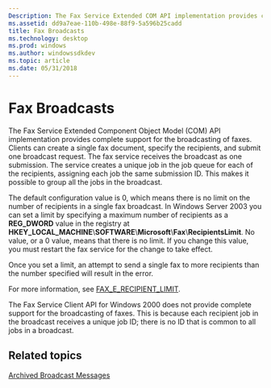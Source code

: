 ```yaml
---
Description: The Fax Service Extended COM API implementation provides complete support for the broadcasting of faxes.
ms.assetid: dd9a7eae-110b-498e-88f9-5a596b25cadd
title: Fax Broadcasts
ms.technology: desktop
ms.prod: windows
ms.author: windowssdkdev
ms.topic: article
ms.date: 05/31/2018
---
```


# Fax Broadcasts

The Fax Service Extended Component Object Model (COM) API implementation provides complete support for the broadcasting of faxes. Clients can create a single fax document, specify the recipients, and submit one broadcast request. The fax service receives the broadcast as one submission. The service creates a unique job in the job queue for each of the recipients, assigning each job the same submission ID. This makes it possible to group all the jobs in the broadcast.

The default configuration value is 0, which means there is no limit on the number of recipients in a single fax broadcast. In Windows Server 2003 you can set a limit by specifying a maximum number of recipients as a **REG\_DWORD** value in the registry at **HKEY\_LOCAL\_MACHINE**\\**SOFTWARE**\\**Microsoft**\\**Fax**\\**RecipientsLimit**. No value, or a 0 value, means that there is no limit. If you change this value, you must restart the fax service for the change to take effect.

Once you set a limit, an attempt to send a single fax to more recipients than the number specified will result in the error.

For more information, see [FAX\_E\_RECIPIENT\_LIMIT](-mfax-fax-error-codes.md).

The Fax Service Client API for Windows 2000 does not provide complete support for the broadcasting of faxes. This is because each recipient job in the broadcast receives a unique job ID; there is no ID that is common to all jobs in a broadcast.

## Related topics

<dl> <dt>

[Archived Broadcast Messages](-mfax-archived-broadcast-messages.md)
</dt> </dl>

 

 



